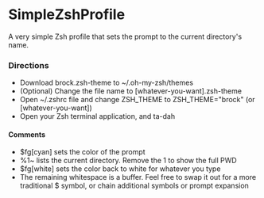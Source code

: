 # SimpleZshProfile
A very simple Zsh profile that sets the prompt to the current directory's name.

### Directions
- Download brock.zsh-theme to ~/.oh-my-zsh/themes
- (Optional) Change the file name to [whatever-you-want].zsh-theme
- Open ~/.zshrc file and change ZSH_THEME to ZSH_THEME="brock" (or [whatever-you-want])
- Open your Zsh terminal application, and ta-dah


#### Comments
- $fg[cyan] sets the color of the prompt
- %1~ lists the current directory. Remove the 1 to show the full PWD
- $fg[white] sets the color back to white for whatever you type
- The remaining whitespace is a buffer. Feel free to swap it out for a more traditional $ symbol, or chain additional symbols or prompt expansion
